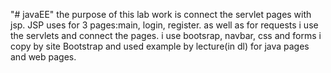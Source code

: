 "# javaEE" 
the purpose of this lab work is connect the servlet pages with jsp. JSP uses for 3 pages:main, login, register. as well as for requests i use the servlets and connect the pages. i use bootsrap, navbar, css and forms i copy by site Bootstrap and used example by lecture(in dl) for java pages and web pages. 
